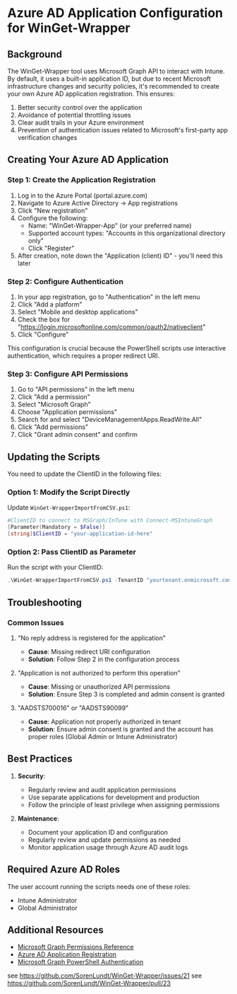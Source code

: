 # Azure AD Application Configuration for WinGet-Wrapper

## Background

The WinGet-Wrapper tool uses Microsoft Graph API to interact with Intune. By default, it uses a built-in application ID, but due to recent Microsoft infrastructure changes and security policies, it's recommended to create your own Azure AD application registration. This ensures:

1. Better security control over the application
2. Avoidance of potential throttling issues
3. Clear audit trails in your Azure environment
4. Prevention of authentication issues related to Microsoft's first-party app verification changes

## Creating Your Azure AD Application

### Step 1: Create the Application Registration
1. Log in to the Azure Portal (portal.azure.com)
2. Navigate to Azure Active Directory → App registrations
3. Click "New registration"
4. Configure the following:
   - Name: "WinGet-Wrapper-App" (or your preferred name)
   - Supported account types: "Accounts in this organizational directory only"
   - Click "Register"
5. After creation, note down the "Application (client) ID" - you'll need this later

### Step 2: Configure Authentication
1. In your app registration, go to "Authentication" in the left menu
2. Click "Add a platform"
3. Select "Mobile and desktop applications"
4. Check the box for "https://login.microsoftonline.com/common/oauth2/nativeclient"
5. Click "Configure"

This configuration is crucial because the PowerShell scripts use interactive authentication, which requires a proper redirect URI.

### Step 3: Configure API Permissions
1. Go to "API permissions" in the left menu
2. Click "Add a permission"
3. Select "Microsoft Graph"
4. Choose "Application permissions"
5. Search for and select "DeviceManagementApps.ReadWrite.All"
6. Click "Add permissions"
7. Click "Grant admin consent" and confirm

## Updating the Scripts

You need to update the ClientID in the following files:

### Option 1: Modify the Script Directly
Update `WinGet-WrapperImportFromCSV.ps1`:
```powershell
#ClientID to connect to MSGraph/InTune with Connect-MSIntuneGraph
[Parameter(Mandatory = $False)]
[string]$ClientID = "your-application-id-here"
```

### Option 2: Pass ClientID as Parameter
Run the script with your ClientID:
```powershell
.\WinGet-WrapperImportFromCSV.ps1 -TenantID "yourtenant.onmicrosoft.com" -ClientID "your-application-id" -csvFile "your-csv-file.csv"
```

## Troubleshooting

### Common Issues

1. "No reply address is registered for the application"
   - **Cause**: Missing redirect URI configuration
   - **Solution**: Follow Step 2 in the configuration process

2. "Application is not authorized to perform this operation"
   - **Cause**: Missing or unauthorized API permissions
   - **Solution**: Ensure Step 3 is completed and admin consent is granted

3. "AADSTS700016" or "AADSTS90099"
   - **Cause**: Application not properly authorized in tenant
   - **Solution**: Ensure admin consent is granted and the account has proper roles (Global Admin or Intune Administrator)

## Best Practices

1. **Security**:
   - Regularly review and audit application permissions
   - Use separate applications for development and production
   - Follow the principle of least privilege when assigning permissions

2. **Maintenance**:
   - Document your application ID and configuration
   - Regularly review and update permissions as needed
   - Monitor application usage through Azure AD audit logs

## Required Azure AD Roles

The user account running the scripts needs one of these roles:
- Intune Administrator
- Global Administrator

## Additional Resources

- [Microsoft Graph Permissions Reference](https://docs.microsoft.com/en-us/graph/permissions-reference)
- [Azure AD Application Registration](https://docs.microsoft.com/en-us/azure/active-directory/develop/quickstart-register-app)
- [Microsoft Graph PowerShell Authentication](https://docs.microsoft.com/en-us/powershell/microsoftgraph/authentication-commands) 



see https://github.com/SorenLundt/WinGet-Wrapper/issues/21
see https://github.com/SorenLundt/WinGet-Wrapper/pull/23